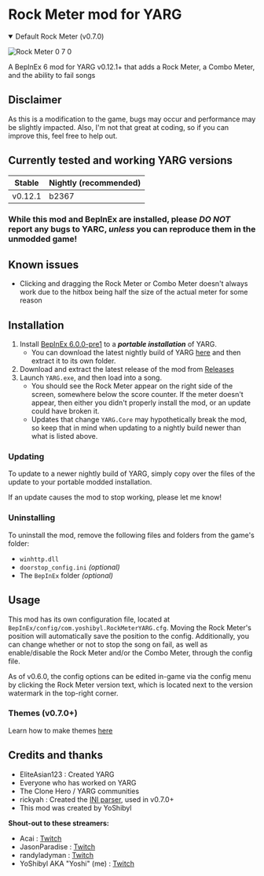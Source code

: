 # Rock Meter mod for YARG
<details open>
<summary>Default Rock Meter (v0.7.0)</summary>

![Rock Meter 0 7 0](https://github.com/YoShibyl/RockMeterYARG/assets/18250695/cf236b94-760b-4681-8af5-9de22b9e10e1)
</details>

A BepInEx 6 mod for YARG v0.12.1+ that adds a Rock Meter, a Combo Meter, and the ability to fail songs

## Disclaimer
As this is a modification to the game, bugs may occur and performance may be slightly impacted.  Also, I'm not that great at coding, so if you can improve this, feel free to help out.

## Currently tested and working YARG versions
| Stable   | Nightly (recommended) |
|----------|-----------------------|
| v0.12.1  | b2367                 |

### While this mod and BepInEx are installed, please *DO NOT* report any bugs to YARC, *unless* you can reproduce them in the unmodded game!

## Known issues
- Clicking and dragging the Rock Meter or Combo Meter doesn't always work due to the hitbox being half the size of the actual meter for some reason

## Installation
1) Install [BepInEx 6.0.0-pre1](https://github.com/BepInEx/BepInEx/releases/tag/v6.0.0-pre.1) to a ***portable installation*** of YARG.
    - You can download the latest nightly build of YARG [here](https://github.com/YARC-Official/YARG-BleedingEdge/releases) and then extract it to its own folder.
2) Download and extract the latest release of the mod from [Releases](https://github.com/YoShibyl/RockMeterYARG/releases)
3) Launch `YARG.exe`, and then load into a song.
    - You should see the Rock Meter appear on the right side of the screen, somewhere below the score counter.  If the meter doesn't appear, then either you didn't properly install the mod, or an update could have broken it.
    - Updates that change `YARG.Core` may hypothetically break the mod, so keep that in mind when updating to a nightly build newer than what is listed above.

### Updating
To update to a newer nightly build of YARG, simply copy over the files of the update to your portable modded installation.

If an update causes the mod to stop working, please let me know!

### Uninstalling
To uninstall the mod, remove the following files and folders from the game's folder:
- `winhttp.dll`
- `doorstop_config.ini` *(optional)*
- The `BepInEx` folder *(optional)*

## Usage
This mod has its own configuration file, located at `BepInEx/config/com.yoshibyl.RockMeterYARG.cfg`.  Moving the Rock Meter's position will automatically save the position to the config.  Additionally, you can change whether or not to stop the song on fail, as well as enable/disable the Rock Meter and/or the Combo Meter, through the config file.

As of v0.6.0, the config options can be edited in-game via the config menu by clicking the Rock Meter version text, which is located next to the version watermark in the top-right corner.

### Themes (v0.7.0+)
Learn how to make themes [here](https://github.com/YoShibyl/RockMeterYARG/blob/main/Docs/Themes.md)

## Credits and thanks
- EliteAsian123 : Created YARG
- Everyone who has worked on YARG
- The Clone Hero / YARG communities
- rickyah : Created the [INI parser](https://github.com/rickyah/ini-parser), used in v0.7.0+
- This mod was created by YoShibyl

**Shout-out to these streamers:**
- Acai : [Twitch](https://twitch.tv/Acai)
- JasonParadise : [Twitch](https://twitch.tv/JasonParadise)
- randyladyman : [Twitch](https://twitch.tv/randyladyman)
- YoShibyl AKA "Yoshi" (me) : [Twitch](https://twitch.tv/Yoshibyl)
